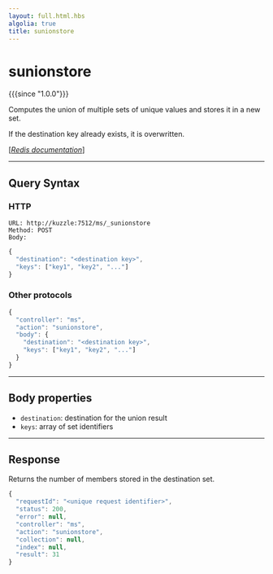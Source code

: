 ```yaml
---
layout: full.html.hbs
algolia: true
title: sunionstore
---
```


# sunionstore

{{{since "1.0.0"}}}

Computes the union of multiple sets of unique values and stores it in a new set.

If the destination key already exists, it is overwritten.

[[_Redis documentation_]](https://redis.io/commands/sunionstore)

---

## Query Syntax

### HTTP

```http
URL: http://kuzzle:7512/ms/_sunionstore
Method: POST  
Body:
```

```js
{
  "destination": "<destination key>",
  "keys": ["key1", "key2", "..."]
}
```

### Other protocols

```js
{
  "controller": "ms",
  "action": "sunionstore",
  "body": {
    "destination": "<destination key>",
    "keys": ["key1", "key2", "..."]
  }
}
```

---

## Body properties

* `destination`: destination for the union result
* `keys`: array of set identifiers

---

## Response

Returns the number of members stored in the destination set.

```javascript
{
  "requestId": "<unique request identifier>",
  "status": 200,
  "error": null,
  "controller": "ms",
  "action": "sunionstore",
  "collection": null,
  "index": null,
  "result": 31
}
```
